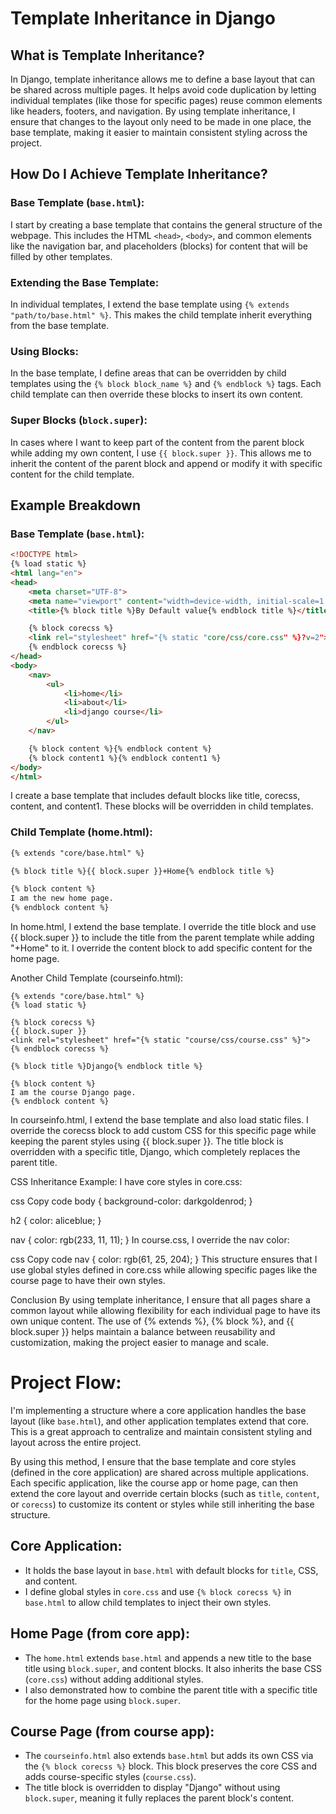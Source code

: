 # Template Inheritance in Django

## What is Template Inheritance?

In Django, template inheritance allows me to define a base layout that can be shared across multiple pages. It helps avoid code duplication by letting individual templates (like those for specific pages) reuse common elements like headers, footers, and navigation. By using template inheritance, I ensure that changes to the layout only need to be made in one place, the base template, making it easier to maintain consistent styling across the project.

## How Do I Achieve Template Inheritance?

### Base Template (`base.html`):

I start by creating a base template that contains the general structure of the webpage. This includes the HTML `<head>`, `<body>`, and common elements like the navigation bar, and placeholders (blocks) for content that will be filled by other templates.

### Extending the Base Template:

In individual templates, I extend the base template using `{% extends "path/to/base.html" %}`. This makes the child template inherit everything from the base template.

### Using Blocks:

In the base template, I define areas that can be overridden by child templates using the `{% block block_name %}` and `{% endblock %}` tags. Each child template can then override these blocks to insert its own content.

### Super Blocks (`block.super`):

In cases where I want to keep part of the content from the parent block while adding my own content, I use `{{ block.super }}`. This allows me to inherit the content of the parent block and append or modify it with specific content for the child template.

## Example Breakdown

### Base Template (`base.html`):

```html
<!DOCTYPE html>
{% load static %}
<html lang="en">
<head>
    <meta charset="UTF-8">
    <meta name="viewport" content="width=device-width, initial-scale=1.0">
    <title>{% block title %}By Default value{% endblock title %}</title>

    {% block corecss %}
    <link rel="stylesheet" href="{% static "core/css/core.css" %}?v=2">
    {% endblock corecss %}
</head>
<body>
    <nav>
        <ul>
            <li>home</li>
            <li>about</li>
            <li>django course</li>
        </ul>
    </nav>

    {% block content %}{% endblock content %}
    {% block content1 %}{% endblock content1 %}
</body>
</html>
```
I create a base template that includes default blocks like title, corecss, content, and content1. These blocks will be overridden in child templates.

### Child Template (home.html):

```html
{% extends "core/base.html" %}

{% block title %}{{ block.super }}+Home{% endblock title %}

{% block content %}
I am the new home page.
{% endblock content %}
```

In home.html, I extend the base template. I override the title block and use {{ block.super }} to include the title from the parent template while adding "+Home" to it. I override the content block to add specific content for the home page.

Another Child Template (courseinfo.html):
```
{% extends "core/base.html" %}
{% load static %}

{% block corecss %}
{{ block.super }}
<link rel="stylesheet" href="{% static "course/css/course.css" %}">
{% endblock corecss %}

{% block title %}Django{% endblock title %}

{% block content %}
I am the course Django page.
{% endblock content %}

```
In courseinfo.html, I extend the base template and also load static files. I override the corecss block to add custom CSS for this specific page while keeping the parent styles using {{ block.super }}. The title block is overridden with a specific title, Django, which completely replaces the parent title.

CSS Inheritance Example:
I have core styles in core.css:

css
Copy code
body {
    background-color: darkgoldenrod;
}

h2 {
    color: aliceblue;
}

nav {
    color: rgb(233, 11, 11);
}
In course.css, I override the nav color:

css
Copy code
nav {
    color: rgb(61, 25, 204);
}
This structure ensures that I use global styles defined in core.css while allowing specific pages like the course page to have their own styles.

Conclusion
By using template inheritance, I ensure that all pages share a common layout while allowing flexibility for each individual page to have its own unique content. The use of {% extends %}, {% block %}, and {{ block.super }} helps maintain a balance between reusability and customization, making the project easier to manage and scale.


# Project Flow:
I'm implementing a structure where a core application handles the base layout (like `base.html`), and other application templates extend that core. This is a great approach to centralize and maintain consistent styling and layout across the entire project.

By using this method, I ensure that the base template and core styles (defined in the core application) are shared across multiple applications. Each specific application, like the course app or home page, can then extend the core layout and override certain blocks (such as `title`, `content`, or `corecss`) to customize its content or styles while still inheriting the base structure.

## Core Application:
- It holds the base layout in `base.html` with default blocks for `title`, CSS, and content.
- I define global styles in `core.css` and use `{% block corecss %}` in `base.html` to allow child templates to inject their own styles.

## Home Page (from core app):
- The `home.html` extends `base.html` and appends a new title to the base title using `block.super`, and content blocks. It also inherits the base CSS (`core.css`) without adding additional styles.
- I also demonstrated how to combine the parent title with a specific title for the home page using `block.super`.

## Course Page (from course app):
- The `courseinfo.html` also extends `base.html` but adds its own CSS via the `{% block corecss %}` block. This block preserves the core CSS and adds course-specific styles (`course.css`).
- The title block is overridden to display "Django" without using `block.super`, meaning it fully replaces the parent block's content.
